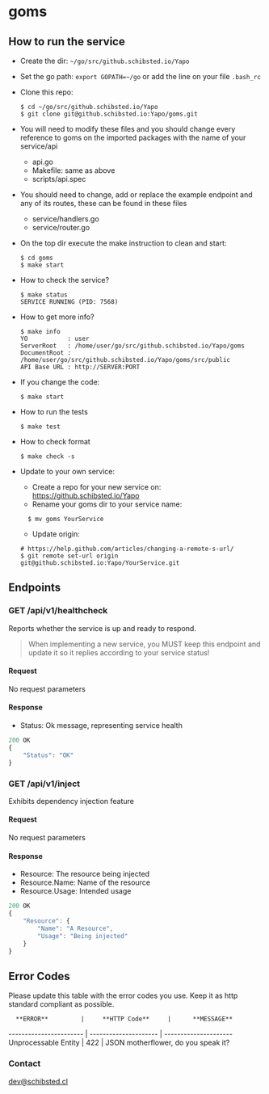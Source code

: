 # goms

## How to run the service

* Create the dir: `~/go/src/github.schibsted.io/Yapo`

* Set the go path: `export GOPATH=~/go` or add the line on your file `.bash_rc`

* Clone this repo:

  ```
  $ cd ~/go/src/github.schibsted.io/Yapo
  $ git clone git@github.schibsted.io:Yapo/goms.git
  ```

* You will need to modify these files and you should change every reference to goms on the imported packages with the name of your service/api
	- api.go
	- Makefile: same as above
	- scripts/api.spec
* You should need to change, add or replace the example endpoint and any of its routes, these can be found in these files
	- service/handlers.go
	- service/router.go

* On the top dir execute the make instruction to clean and start:

  ```
  $ cd goms
  $ make start
  ```

* How to check the service?

  ```
  $ make status
  SERVICE RUNNING (PID: 7568)
  ```

* How to get more info?

  ```
  $ make info
  YO           : user
  ServerRoot   : /home/user/go/src/github.schibsted.io/Yapo/goms
  DocumentRoot : /home/user/go/src/github.schibsted.io/Yapo/goms/src/public
  API Base URL : http://SERVER:PORT
  ```

* If you change the code:

  ```
  $ make start
  ```

* How to run the tests

  ```
  $ make test
  ```

* How to check format

  ```
  $ make check -s
  ```

* Update to your own service:
  - Create a repo for your new service on: https://github.schibsted.io/Yapo
  - Rename your goms dir to your service name:
  ```
    $ mv goms YourService
  ```
  - Update origin: 
  ```
  # https://help.github.com/articles/changing-a-remote-s-url/
  $ git remote set-url origin git@github.schibsted.io:Yapo/YourService.git
  ```

## Endpoints
### GET  /api/v1/healthcheck
Reports whether the service is up and ready to respond.

> When implementing a new service, you MUST keep this endpoint
and update it so it replies according to your service status!

#### Request
No request parameters

#### Response
* Status: Ok message, representing service health

```javascript
200 OK
{
	"Status": "OK"
}
```

### GET  /api/v1/inject
Exhibits dependency injection feature

#### Request
No request parameters

#### Response
* Resource: The resource being injected
* Resource.Name: Name of the resource
* Resource.Usage: Intended usage

```javascript
200 OK
{
	"Resource": {
		"Name": "A Resource",
		"Usage": "Being injected"
	}
}
```
## Error Codes
Please update this table with the error codes you use.
Keep it as http standard compliant as possible.

      **ERROR**         |     **HTTP Code**    	|      **MESSAGE**
----------------------- | --------------------- | ---------------------
Unprocessable Entity    |         422           |  JSON motherflower, do you speak it?

### Contact
dev@schibsted.cl
